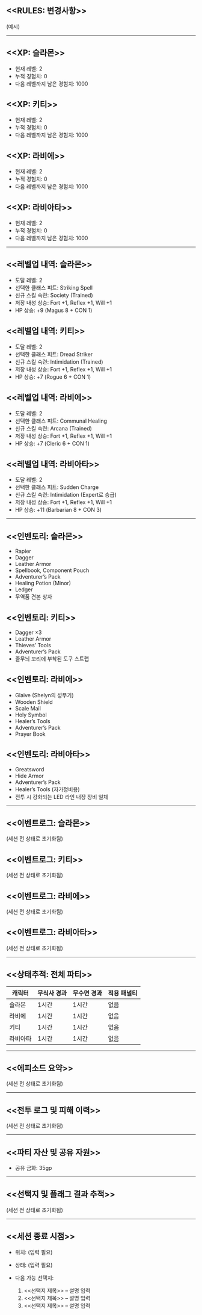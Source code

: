 ## <<RULES: 변경사항>>

(예시)

---

## <<XP: 슬라몬>>

* 현재 레벨: 2
* 누적 경험치: 0
* 다음 레벨까지 남은 경험치: 1000

## <<XP: 키티>>

* 현재 레벨: 2
* 누적 경험치: 0
* 다음 레벨까지 남은 경험치: 1000

## <<XP: 라비에>>

* 현재 레벨: 2
* 누적 경험치: 0
* 다음 레벨까지 남은 경험치: 1000

## <<XP: 라비아타>>

* 현재 레벨: 2
* 누적 경험치: 0
* 다음 레벨까지 남은 경험치: 1000

---

## <<레벨업 내역: 슬라몬>>

* 도달 레벨: 2
* 선택한 클래스 피트: Striking Spell
* 신규 스킬 숙련: Society (Trained)
* 저장 내성 상승: Fort +1, Reflex +1, Will +1
* HP 상승: +9 (Magus 8 + CON 1)

## <<레벨업 내역: 키티>>

* 도달 레벨: 2
* 선택한 클래스 피트: Dread Striker
* 신규 스킬 숙련: Intimidation (Trained)
* 저장 내성 상승: Fort +1, Reflex +1, Will +1
* HP 상승: +7 (Rogue 6 + CON 1)

## <<레벨업 내역: 라비에>>

* 도달 레벨: 2
* 선택한 클래스 피트: Communal Healing
* 신규 스킬 숙련: Arcana (Trained)
* 저장 내성 상승: Fort +1, Reflex +1, Will +1
* HP 상승: +7 (Cleric 6 + CON 1)

## <<레벨업 내역: 라비아타>>

* 도달 레벨: 2
* 선택한 클래스 피트: Sudden Charge
* 신규 스킬 숙련: Intimidation (Expert로 승급)
* 저장 내성 상승: Fort +1, Reflex +1, Will +1
* HP 상승: +11 (Barbarian 8 + CON 3)

---

## <<인벤토리: 슬라몬>>

* Rapier
* Dagger
* Leather Armor
* Spellbook, Component Pouch
* Adventurer’s Pack
* Healing Potion (Minor)
* Ledger
* 무역품 견본 상자

## <<인벤토리: 키티>>

* Dagger ×3
* Leather Armor
* Thieves’ Tools
* Adventurer’s Pack
* 줄무늬 꼬리에 부착된 도구 스트랩

## <<인벤토리: 라비에>>

* Glaive (Shelyn의 성무기)
* Wooden Shield
* Scale Mail
* Holy Symbol
* Healer’s Tools
* Adventurer’s Pack
* Prayer Book

## <<인벤토리: 라비아타>>

* Greatsword
* Hide Armor
* Adventurer’s Pack
* Healer’s Tools (자가정비용)
* 전투 시 강화되는 LED 라인 내장 장비 일체

---

## <<이벤트로그: 슬라몬>>

(세션 전 상태로 초기화됨)

## <<이벤트로그: 키티>>

(세션 전 상태로 초기화됨)

## <<이벤트로그: 라비에>>

(세션 전 상태로 초기화됨)

## <<이벤트로그: 라비아타>>

(세션 전 상태로 초기화됨)

---

## <<상태추적: 전체 파티>>

| 캐릭터  | 무식사 경과 | 무수면 경과 | 적용 패널티 |
| ---- | ------ | ------ | ------ |
| 슬라몬  | 1시간    | 1시간    | 없음     |
| 라비에  | 1시간    | 1시간    | 없음     |
| 키티   | 1시간    | 1시간    | 없음     |
| 라비아타 | 1시간    | 1시간    | 없음     |

---

## <<에피소드 요약>>

(세션 전 상태로 초기화됨)

---

## <<전투 로그 및 피해 이력>>

(세션 전 상태로 초기화됨)

---

## <<파티 자산 및 공유 자원>>

* 공유 금화: 35gp

---

## <<선택지 및 플래그 결과 추적>>

(세션 전 상태로 초기화됨)

---

## <<세션 종료 시점>>

* 위치: (입력 필요)
* 상태: (입력 필요)
* 다음 가능 선택지:

  1. <<선택지 제목>> – 설명 입력
  2. <<선택지 제목>> – 설명 입력
  3. <<선택지 제목>> – 설명 입력

